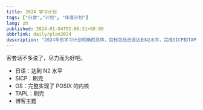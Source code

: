 ```yaml
---
title: 2024 学习计划
tags: ["日常","计划", "年度计划"]
lang: zh
published: 2024-01-04T02:06:51+08:00
abbrlink: daily/plan2024
description: "2024年的学习计划明确而具体，目标包括日语达到N2水平，完成SICP和TAPL的学习，深入操作系统的知识以实现一个完整的POSIX内核，同时也计划更新博客主题。这些目标不仅具挑战性，也为个人成长和技能提升提供了清晰的方向。"
---
```

客套话不多说了，尽力而为好吧。

- 日语：达到 N2 水平
- SICP：刷完
- OS：完整实现了 POSIX 的内核
- TAPL：刷完
- 博客主题